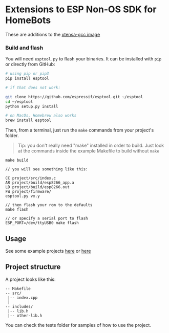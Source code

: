 # Extensions to ESP Non-OS SDK for HomeBots

These are additions to the [xtensa-gcc image](https://github.com/homebots/docker-xtensa-gcc)

### Build and flash

You will need `esptool.py` to flash your binaries.
It can be installed with `pip` or directly from GitHub:

```bash
# using pip or pip3
pip install esptool

# if that does not work:

git clone https://github.com/espressif/esptool.git ~/esptool
cd ~/esptool
python setup.py install

# on MacOs, Homebrew also works
brew install esptool
```

Then, from a terminal, just run the `make` commands from your project's folder.

> Tip: you don't really need "make" installed in order to build.
> Just look at the commands inside the example Makefile to build without `make`

```
make build

// you will see something like this:

CC project/src/index.c
AR project/build/esp8266_app.a
LD project/build/esp8266.out
FW project/firmware/
esptool.py vx.y

// then flash your rom to the defaults
make flash

// or specify a serial port to flash
ESP_PORT=/dev/ttyUSB0 make flash

```

## Usage

See some example projects [here](https://github.com/homebots/esp8266-examples) or [here](https://github.com/esp8266/source-code-examples/blob/master/blinky/user/user_main.c)

## Project structure

A project looks like this:

```
-- Makefile
-- src/
 |-- index.cpp
 |
-- includes/
 |-- lib.h
 |-- other-lib.h

```

You can check the tests folder for samples of how to use the project.

